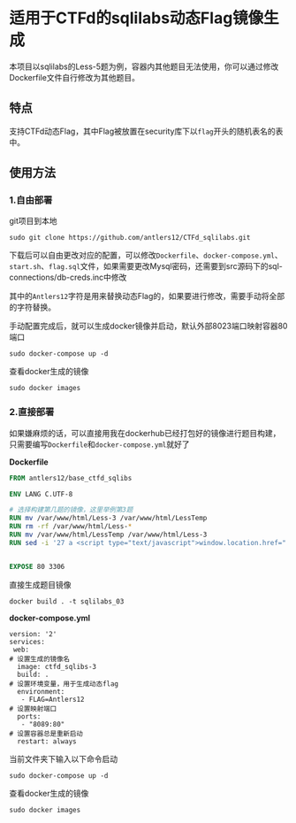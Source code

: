# 适用于CTFd的sqlilabs动态Flag镜像生成

本项目以sqlilabs的Less-5题为例，容器内其他题目无法使用，你可以通过修改Dockerfile文件自行修改为其他题目。



## 特点

支持CTFd动态Flag，其中Flag被放置在security库下以`flag`开头的随机表名的表中。



## 使用方法

### 1.自由部署

git项目到本地

```
sudo git clone https://github.com/antlers12/CTFd_sqlilabs.git
```

下载后可以自由更改对应的配置，可以修改`Dockerfile`、`docker-compose.yml`、`start.sh`、`flag.sql`文件，如果需要更改Mysql密码，还需要到src源码下的sql-connections/db-creds.inc中修改

其中的`Antlers12`字符是用来替换动态Flag的，如果要进行修改，需要手动将全部的字符替换。

手动配置完成后，就可以生成docker镜像并启动，默认外部8023端口映射容器80端口

```
sudo docker-compose up -d
```

查看docker生成的镜像

```
sudo docker images
```



### 2.直接部署

如果嫌麻烦的话，可以直接用我在dockerhub已经打包好的镜像进行题目构建，只需要编写`Dockerfile`和`docker-compose.yml`就好了

**Dockerfile**

```Dockerfile
FROM antlers12/base_ctfd_sqlibs

ENV LANG C.UTF-8

# 选择构建第几题的镜像，这里举例第3题
RUN mv /var/www/html/Less-3 /var/www/html/LessTemp
RUN rm -rf /var/www/html/Less-*
RUN mv /var/www/html/LessTemp /var/www/html/Less-3
RUN sed -i '27 a <script type="text/javascript">window.location.href="./Less-3";</script>' /var/www/html/index.html


EXPOSE 80 3306
```

直接生成题目镜像

```
docker build . -t sqlilabs_03
```

**docker-compose.yml**

```
version: '2'
services:
 web:
# 设置生成的镜像名
  image: ctfd_sqlibs-3
  build: .
# 设置环境变量，用于生成动态flag
  environment:
   - FLAG=Antlers12
# 设置映射端口
  ports: 
   - "8089:80"
# 设置容器总是重新启动
  restart: always
```

当前文件夹下输入以下命令启动

```
sudo docker-compose up -d
```

查看docker生成的镜像

```
sudo docker images
```

